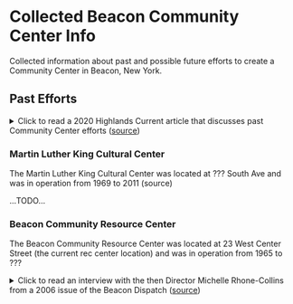 # Collected Beacon Community Center Info

Collected information about past and possible future efforts to create a Community Center in Beacon, New York.

## Past Efforts

<details>
  <summary>
    Click to read a 2020 Highlands Current article that discusses past Community Center efforts (<a href="https://highlandscurrent.org/2020/11/27/reporters-notebook-does-beacon-need-a-community-center/">source</a>)
  </summary>

  <blockquote cite="https://highlandscurrent.org/2020/11/27/reporters-notebook-does-beacon-need-a-community-center/">
    <br>
    <h4>Reporter’s Notebook: Does Beacon Need a Community Center?</h4>

    <h5><em>By Jeff Simms, Beacon Editor | November 27, 2020</em></h5>

    <p>
      The Beacon City Council next month is expected to adopt a 2021 budget that includes $22.2 million in general spending and keeps property taxes flat.
    </p>
    <p>
      Much of the dialogue over the proposal has focused on police spending, which, at $5.9 million, accounts for about 26 percent of city costs but will not increase substantially over 2020.
    </p>
    <p>
      During an hourlong public hearing on Nov. 16, most residents who spoke echoed a similar thought: Let’s spend less on policing and more on recreation, food distribution, internet access and other programs that would create a more equitable distribution of municipal services. (Parks and recreation, at about $762,000, accounts for 3 percent of general spending.)
    </p>
    <p>
      Throughout 2020, I’ve heard many residents say at City Council and school board meetings and other forums that a city-run, central facility — a recreation or community center — is something Beacon has needed for years.
    </p>
    <p>
      At the moment, a newly constructed facility would be a heavy lift for any municipality given the uncertainty over state aid because of the pandemic shutdown. But the city did once have two facilities — the Martin Luther King Cultural Center on South Avenue, from 1969 to 2011, and the Beacon Community Center, which operated for decades from what is now the Recreation Department building on West Center Street.
    </p>
    <p>
      However, neither facility was run by the city — the Martin Luther King center was a nonprofit and the Beacon Community Center leased space from the city, although the city at times supported both with grant funds, said Mark Price, the director of the Beacon Recreation Department.
    </p>
    <p>
      John Galloway Jr., a 2015 Beacon High School graduate who was appointed last month to fill a vacancy on the Beacon school board, has advocated a community center in part because he attended both facilities while growing up.
    </p>
    <p>
      “It was like home, man,” he said about the Beacon Community Center. “It instilled that mentorship that kids in Beacon really need. I still talk to my [BCC] counselors today.”
    </p>
    <p>
      Galloway said the center provided an afterschool program where counselors helped children with homework and played basketball or other games with them. On weekends, the center had boys’ and girls’ nights.
    </p>
    <p>
      “They touched every base,” he said. “Every Friday night you knew you were going to the BCC.”
    </p>
    <p>
      Barbara McCaskill, who worked at the MLK center from 2003 to 2006, said she was recruited by Eleanor Thompson, the first African American woman to serve on the Beacon City Council. McCaskill described similar programming, with homework help after school and exercise, plays and other group activities. Both centers offered summer programs, as well.
    </p>
    <p>
      Although the children and teens who visited the MLK center were mostly African American, McCaskill said the programming was all-inclusive. “We were adamant that it was for the entire community,” she said.
    </p>
    <p>
      The city has tried to fill some of the gaps left when the centers closed by establishing an afterschool program that’s in three of the Beacon district’s elementary schools and assuming management of the University Settlement site, now home of the summer Camp @ the Camp and the municipal pool, Price noted. All relatively recent, that represented a lot of growth for an agency that was barely a real city department when he started as a part-time employee in 2008. “It’s a long, slow slog uphill,” he said.
    </p>
    <p>
      While discussing the 2021 budget, members of the council have talked about holding “listening sessions” or creating surveys to assess the community’s recreation needs. “It’s about asking the questions and evaluating the resources we have,” said City Administrator Anthony Ruggiero.
    </p>
    <p>
      And while a new building would almost surely be cost-prohibitive, Mayor Lee Kyriacou has floated other options, such as expanded programming at the 50-acre University Settlement, the under-utilized Memorial Building on Main Street and even the Mase Hook and Ladder fire station (also on Main), a building that will one day be available as the city consolidates its firehouses.
    </p>
    <p>
      For years, Beacon officials debated whether (and where) to build a new, central fire station. “Thinking ‘only new’ is understandable,” Kyriacou said, “but what we have found is we can facilitate all our needs” by improving the Tompkins Hose station on South Avenue for less than half the cost of a new building.
    </p>
    <p>
      The same approach could be taken with a community center.
    </p>
    <p>
      “We have lots of opportunities to figure out how to leverage that,” he said. “If we do it effectively, we can make those dollars go a lot farther.”
    </p>

  </blockquote>

</details>

### Martin Luther King Cultural Center

The Martin Luther King Cultural Center was located at ??? South Ave and was in operation from 1969 to 2011 (source)


...TODO...

### Beacon Community Resource Center

The Beacon Community Resource Center was located at 23 West Center Street (the current rec center location) and was in operation from 1965 to ???

<details>
  <summary>
    Click to read an interview with the then Director Michelle Rhone-Collins from a 2006 issue of the Beacon Dispatch (<a href="https://beacon.blogs.com/beacon_dispatch/2006/10/beacon_voices_m.html">source</a>)
  </summary>

  <blockquote cite="https://beacon.blogs.com/beacon_dispatch/2006/10/beacon_voices_m.html">
    <br>
    <h4>Beacon Voices: Michelle Rhone-Collins</h4>

    <h5>Community Builder</h5>

    <p>
      <em>by Nell Timmer</em>
    </p>
    <p>
      On a beautiful, early fall day I sat down in the playground of the Beacon Community Center to talk with Michelle Rhone-Collins, the new director, about the past, present and future of the center.
    </p>
    <p>
      ET: So, you are the new director of the Beacon Community Center. What is this place?
    </p>
    <p>
      MR-C: Well, it is a wonderful facility with different activities for, primarily, right now, young people—for their out-of-school time—and older adults. So, we are open every day after school for kids to come by and participate in some academic enrichment activities and some arts and recreational activities. And a couple of mornings a week there is time for older adults to come by and take yoga, exercise classes, art classes, and workshops.  Part of my work as the new director is to broaden the scope of programming so that we can include more activities for toddlers, parent support groups, especially for new parents. That was something that was very helpful for me as a new mother. I would also like to see some adult workshops in areas that folks are interested in, from budgeting to gift wrapping. And, some more comprehensive programming for teens as well.
    </p>
    <p>
      ET: How long has the Beacon Community Center been in existence?
    </p>
    <p>
      MR-C: It has been in existence for over 40 years, since 1965. Families have attended the BCC for generations yet there are many people who are not aware of its existence or its location. I want that to change and for people to see this as a really active resource for the community.
    </p>
    <p>
      ET: I saw a sign on the door that there is a teen night on the second and fourth Fridays of the month. How is that attended?
    </p>
    <p>
      MR-C:  Yes, we also have a drop in center for teens that meets from 7-11PM every other Friday in the evening and teen basketball programs on Wednesday and Thursday evenings from 6-9PM.  Actually, I have not seen the program in action yet. But, from what I understand groups of about 24 kids come in.  They have a safe place to hang out— unstructured chill time for them, with supervision. So, when I say more comprehensive programs I mean being able to offer them cultural programs that they will be interested in like utilizing the elements of Hip Hop ( rap, grafitti, breakdancing, and DJ’ing) as a way for them to express their thoughts about their world and their place in it. I would like to incorporate some academic enrichment for them as well so that they can prepare for their post secondary experiences. Maybe even having some male and female empowerment groups. So much is needed for teens in this community. The other day I was talking to a group of young people that were hanging out by the center and asking them what they might want to do in here. First they asked if there were any jobs available. When I let them know about age limits and funding limitations, they expressed that they just wanted something to do, even if it wasn’t paid.
    </p>
    <p>
      ET: Are there rooms inside this facility that are geared toward different types of activities?
    </p>
    <p>
      MR-C: There is an activity room and there is a recreation room. A lot of different activities can happen in those spaces, but there aren’t any studio spaces that are geared for more specific activity, which is one of the challenges actually, because when kids are finished with homework, they move on to something that is more fun---not that homework isn’t fun, of course---and there are still kids in the space working on homework. There’s not really a small, quiet space where those kids can be.  There are these great, big rooms, but not smaller activity rooms.
    </p>
    <p>
      ET: So, the younger children that come for after-school programs are being helped with their homework as well as having some play time?
    </p>
    <p>
      MR-C: Right, exactly. After they do their homework with our counselors who are primarily college students who are majoring in education and human services, they have scheduled activities including computer time, arts, dance, and time on the playground. They can also participate in yoga workshops, theater and acting classes, creative movement, violin lessons, and environmental education workshops offered by Stonykill Farms Education department and the Green Teens.
    </p>
    <p>
      ET: And how late do the after-school programs run?
    </p>
    <p>
      MR-C: The program is open from 3 to 6 p.m. every day.
    </p>
    <p>
      ET: And is that something that is provided by the town or is it something provided on a fee basis?
    </p>
    <p>
      MR-C: It is provided by the Community Center. We ask the parents to donate an amount for the program that helps to provide the supplies and the snacks. The Community Center is not a municipal facility; however, the City does provide some funding for some of its activities through the Recreation Department.
    </p>
    <p>
      ET: And where does the additional funding for the Beacon Community Center come from?
    </p>
    <p>
      MR-C: Funding comes from government grants and we receive some funding from the Dyson Foundation. Some of our activities are sponsored by the city through the Beacon Recreation Department. They actually sponsor the Teen Drop-In Center and some of the Senior Programs. And the rest is fees and family contributions. The donations are not extra, they are really integral to our programming needs. Another of my priorities is to increase the diversity of our funding including more foundation support so that we can offer high quality activities at a low or no cost.
    </p>
    <p>
      ET: How many kids are involved in the after-school program?
    </p>
    <p>
      MR-C: There are 63 kids involved in the after-school at the Community Center. We have between 50 and 60 children here on a daily basis for programs, so I would say it is a very well-attended program. And there is another after-school program that operates out of J.V. Forrestal Elementary School that has 15 children enrolled. I would love to beef up the enrollment over there because it is also a fantastic program with wonderful staff and activities.
    </p>
    <p>
      ET: And is that pulling from all of the elementary schools and the middle school?
    </p>
    <p>
      MR-C: The JV Forrestal program serves kids from Forrestal. The program at the Community Center draws from all the elementary schools. And it is open to middle school kids although we don’t have a lot of enrollment from middle school age children. The majority of kids are coming from South Avenue School because of its proximity. And we have kids coming not just from Beacon, but from neighboring communities.
    </p>
    <p>
      ET: Do they all get bussed by their school?
    </p>
    <p>
      MR-C: Exactly.
    </p>
    <p>
      ET: So, I know you have only been here for a few weeks, but I am sure your brain must be spinning. What are your dreams for this place?
    </p>
    <p>
      MR-C: Ah, dreams…one is wanting to beautify the space to make it look more welcoming. I feel like there are a lot of skilled folk in the community that could lend their expertise and very quickly make this place look different…more warm, more colorful. And also, in a creative way, be open to all the populations who could use it. So, comfy for a toddler to be in or for an adult to be in or for a group of teens to be in. And then, also, to having the artists in the community involved providing programming and services here so that there are a lot of things going on all the time. I would like to diversify our sources of funding so that we wouldn’t have to rely on fees or family donations so much. I would like to increase the visibility of the community center by offering more activities for all age groupings. I feel like there is, or there can be, a tension between old and new in Beacon. I would like the community center to really be a picture of Beacon’s vibrant community--a space where everyone in the community feels welcome, no matter how long you have been here. Basically, a place that everybody is happy to be at and utilize to its fullest capacity.
    </p>
    <p>
      ET: Do you have any new programs in the works?
    </p>
    <p>
      MR-C: Well, I am working on some ideas for some dramatic programming with Daphne Richards and Edwin Lee Gibson of Thespus Brown. I am excited about the prospect of an intergenerational project being developed with Daphne Richards has a that will include young women and older women in a performance of for colored girls who sing the blues when the rainbow is enuf by ntozake shange. The performers could be mothers and daughters or grandmothers and granddaughters, or all three generations. Edwin Lee Gibson (recipient of an Obie Award for his performance of Oedipus Rex in the Seven written by Beacon’s own Will Power) will be offering acting workshops for youth and adults.  We are not playing…there are some brilliant, talented and dedicated individuals who are already involved in providing programming here. Gwen Laster, an inspired violin player who has accompanied Aretha Franklin and Alicia Keys to name a few. Our dance instructor has been in several Broadway productions.  I have to name drop because I just feel that the kids are really lucky to be exposed to such skilled artists and instructors who are also great educators. The two don’t necessarily go hand in hand.
    </p>
    <p>
      ET: Do you envision having performances here?
    </p>
    <p>
      MR-C: Yes, absolutely. I would love to do that. I would love to showcase the work the kids are doing here by having them give performances or art exhibitions. I would also love to host performances and community events here. The more community celebrations the better!
    </p>
    <p>
      ET: What are your ideas for getting the word out about this place? Do you currently send out a brochure about your programs through the schools?
    </p>
    <p>
      MR-C:  What happens is that there are flyers sent out through the schools, but I would like to have more information out around town on the Main Street area, in the businesses that people visit. And I would like to develop a web-site as well. We don’t have anything on the web. I think that that would be very useful. We rely on flyers whenever we have an event. It would be nice to have a brochure for people to look at to see exactly what the scope of our programming is in one place.
    </p>
    <p>
      ET: What do you need most here?
    </p>
    <p>
      MR-C: Besides money, volunteers!! This place has a lot of great potential, but it can’t truly be a community center without community involvement. We could really use some hands-on help to implement some of the positive changes I think we can make.
    </p>
    <p>
      ET: This playground is pretty quiet. It would be nice to come back here in a year and hear the sounds of a lot of little voices.
    </p>
    <p>
      MR-C: I totally agree. I think the potential of this space is really amazing.
    </p>

  </blockquote>

</details>
